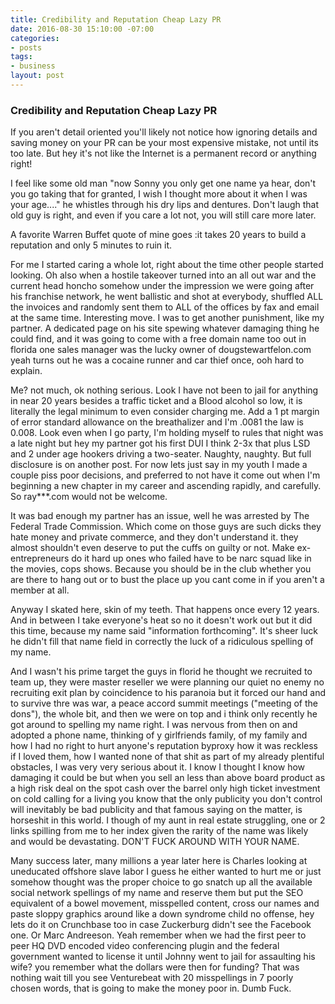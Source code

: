 ```yaml
---
title: Credibility and Reputation Cheap Lazy PR
date: 2016-08-30 15:10:00 -07:00
categories:
- posts
tags:
- business
layout: post
---
```


### Credibility and Reputation Cheap Lazy PR

If you aren't detail oriented you'll likely not notice how ignoring details and saving money on your PR can be your most expensive mistake, not until its too late. But hey it's not like the Internet is a permanent record or anything right!

I feel like some old man "now Sonny you only get one name ya hear, don't you go taking that for granted, I wish I thought more about it when I was your age...." he whistles through his dry lips and dentures. Don't laugh that old guy is right, and even if you care a lot not, you will still care more later. 

A favorite Warren Buffet quote of mine goes :it takes 20 years to build a reputation and only 5 minutes to ruin it.

For me I started caring a whole lot, right about the time other people started looking. Oh also when a hostile takeover turned into an all out war and the current head honcho somehow under the impression we were going after his franchise network, he went ballistic and shot at everybody, shuffled ALL the invoices and randomly sent them to ALL of the offices by fax and email at the same time. Interesting move. I was to get another punishment, like my partner. A dedicated page on his site spewing whatever damaging  thing he could find, and it was going to come with a free domain name too out in florida one sales manager was the lucky owner of dougstewartfelon.com yeah turns out he was a cocaine runner and car thief once, ooh hard to explain.

 Me? not much, ok nothing serious. Look I have not been to jail for anything in near 20 years besides a traffic ticket and a Blood alcohol so low, it is literally the legal minimum to even consider charging me. Add a 1 pt margin of error standard allowance on the breathalizer and I'm .0081 the law is 0.008. Look even when I go party, I'm holding myself to rules that night was a late night but hey my partner got his first DUI I think 2-3x that plus LSD and 2 under age hookers driving a two-seater. Naughty, naughty. But full disclosure is on another post. For now lets just say in my youth I made a couple piss poor decisions, and preferred to not have it come out when I'm beginning a new chapter in my career and ascending rapidly, and carefully. So ray***.com would not be welcome. 

It was bad enough my partner has an issue, well he was arrested by The Federal Trade Commission. Which come on those guys are such dicks they hate money and private commerce, and they don't understand it. they almost shouldn't even deserve to put the cuffs on guilty or not. Make ex-entrepreneurs do it hard up ones who failed have to be narc squad like in the movies, cops shows. Because you should be in the club whether you are there to hang out or to bust the place up you cant come in if you aren't a member at all. 

Anyway I skated here, skin of my teeth. That happens once every 12 years. And in between I take everyone's heat so no it doesn't work out but it did this time, because my name said "information forthcoming". It's sheer luck he didn't fill that name field in correctly the luck of a ridiculous spelling of my name. 

And I wasn't his prime target the guys in florid he thought we recruited to team up, they were master reseller we were planning our quiet no enemy no recruiting exit plan by coincidence to his paranoia but it forced our hand and to survive thre was war, a peace accord summit meetings ("meeting of the dons"), the whole bit, and then we were on top and i think only recently he got around to spelling my name right. I was nervous from then on and adopted a phone name, thinking of y girlfriends family, of my family and how I had no right to hurt anyone's reputation byproxy how it was reckless if I loved them, how I wanted none of that shit as part of my already plentiful obstacles, I was very very serious about it. I know I thought I know how damaging it could be but when you sell an less than above board product as a high risk deal on the spot cash over the barrel only high ticket investment on cold calling for a living you know that the only publicity you don't control will inevitably be bad publicity and that famous saying on the matter, is horseshit in this world. I though of my aunt in real estate struggling, one or 2 links spilling from me to her index given the rarity of the name was likely and would be devastating. DON'T FUCK AROUND WITH YOUR NAME.



Many success later, many millions a year later here is Charles looking at uneducated offshore slave labor I guess he either wanted to hurt me or just somehow thought was the proper choice to go snatch up all the available social network spellings of my name and reserve them but put the SEO equivalent of a bowel movement, misspelled content, cross our names and paste sloppy graphics around like a down syndrome child no offense, hey lets do it on Crunchbase too in case Zuckerburg didn't see the Facebook one. Or Marc Andreeson. Yeah remember when we had the first peer to peer HQ DVD encoded video conferencing plugin and the federal government wanted to license it until Johnny went to jail for assaulting his wife? you remember what the dollars were then for funding? That was nothing wait till you see Venturebeat with 20 misspellings in 7 poorly chosen words, that is going to make the money poor in. Dumb Fuck. 

